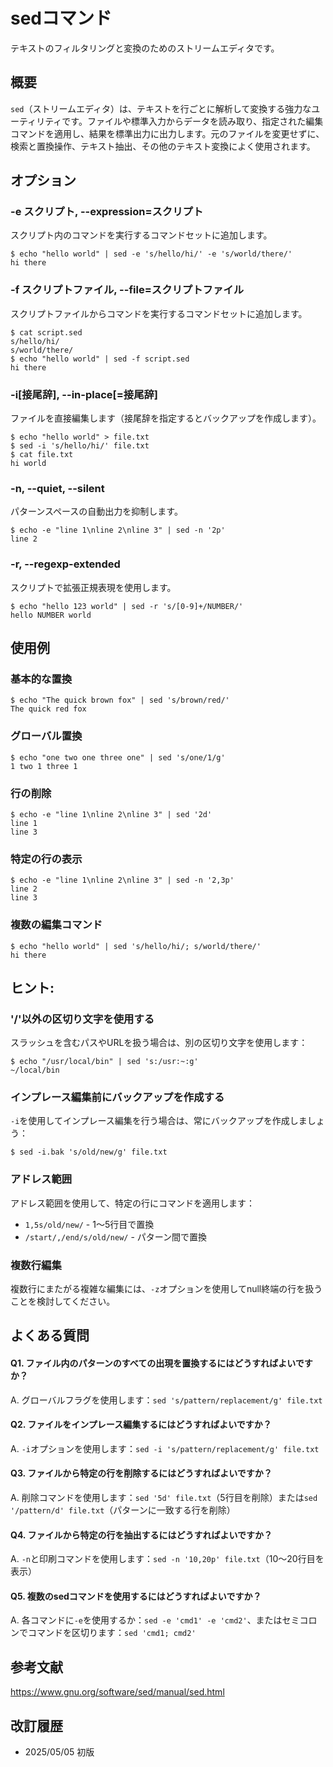 # sedコマンド

テキストのフィルタリングと変換のためのストリームエディタです。

## 概要

`sed`（ストリームエディタ）は、テキストを行ごとに解析して変換する強力なユーティリティです。ファイルや標準入力からデータを読み取り、指定された編集コマンドを適用し、結果を標準出力に出力します。元のファイルを変更せずに、検索と置換操作、テキスト抽出、その他のテキスト変換によく使用されます。

## オプション

### **-e スクリプト, --expression=スクリプト**

スクリプト内のコマンドを実行するコマンドセットに追加します。

```console
$ echo "hello world" | sed -e 's/hello/hi/' -e 's/world/there/'
hi there
```

### **-f スクリプトファイル, --file=スクリプトファイル**

スクリプトファイルからコマンドを実行するコマンドセットに追加します。

```console
$ cat script.sed
s/hello/hi/
s/world/there/
$ echo "hello world" | sed -f script.sed
hi there
```

### **-i[接尾辞], --in-place[=接尾辞]**

ファイルを直接編集します（接尾辞を指定するとバックアップを作成します）。

```console
$ echo "hello world" > file.txt
$ sed -i 's/hello/hi/' file.txt
$ cat file.txt
hi world
```

### **-n, --quiet, --silent**

パターンスペースの自動出力を抑制します。

```console
$ echo -e "line 1\nline 2\nline 3" | sed -n '2p'
line 2
```

### **-r, --regexp-extended**

スクリプトで拡張正規表現を使用します。

```console
$ echo "hello 123 world" | sed -r 's/[0-9]+/NUMBER/'
hello NUMBER world
```

## 使用例

### 基本的な置換

```console
$ echo "The quick brown fox" | sed 's/brown/red/'
The quick red fox
```

### グローバル置換

```console
$ echo "one two one three one" | sed 's/one/1/g'
1 two 1 three 1
```

### 行の削除

```console
$ echo -e "line 1\nline 2\nline 3" | sed '2d'
line 1
line 3
```

### 特定の行の表示

```console
$ echo -e "line 1\nline 2\nline 3" | sed -n '2,3p'
line 2
line 3
```

### 複数の編集コマンド

```console
$ echo "hello world" | sed 's/hello/hi/; s/world/there/'
hi there
```

## ヒント:

### '/'以外の区切り文字を使用する

スラッシュを含むパスやURLを扱う場合は、別の区切り文字を使用します：

```console
$ echo "/usr/local/bin" | sed 's:/usr:~:g'
~/local/bin
```

### インプレース編集前にバックアップを作成する

`-i`を使用してインプレース編集を行う場合は、常にバックアップを作成しましょう：

```console
$ sed -i.bak 's/old/new/g' file.txt
```

### アドレス範囲

アドレス範囲を使用して、特定の行にコマンドを適用します：
- `1,5s/old/new/` - 1〜5行目で置換
- `/start/,/end/s/old/new/` - パターン間で置換

### 複数行編集

複数行にまたがる複雑な編集には、`-z`オプションを使用してnull終端の行を扱うことを検討してください。

## よくある質問

#### Q1. ファイル内のパターンのすべての出現を置換するにはどうすればよいですか？
A. グローバルフラグを使用します：`sed 's/pattern/replacement/g' file.txt`

#### Q2. ファイルをインプレース編集するにはどうすればよいですか？
A. `-i`オプションを使用します：`sed -i 's/pattern/replacement/g' file.txt`

#### Q3. ファイルから特定の行を削除するにはどうすればよいですか？
A. 削除コマンドを使用します：`sed '5d' file.txt`（5行目を削除）または`sed '/pattern/d' file.txt`（パターンに一致する行を削除）

#### Q4. ファイルから特定の行を抽出するにはどうすればよいですか？
A. `-n`と印刷コマンドを使用します：`sed -n '10,20p' file.txt`（10〜20行目を表示）

#### Q5. 複数のsedコマンドを使用するにはどうすればよいですか？
A. 各コマンドに`-e`を使用するか：`sed -e 'cmd1' -e 'cmd2'`、またはセミコロンでコマンドを区切ります：`sed 'cmd1; cmd2'`

## 参考文献

https://www.gnu.org/software/sed/manual/sed.html

## 改訂履歴

- 2025/05/05 初版